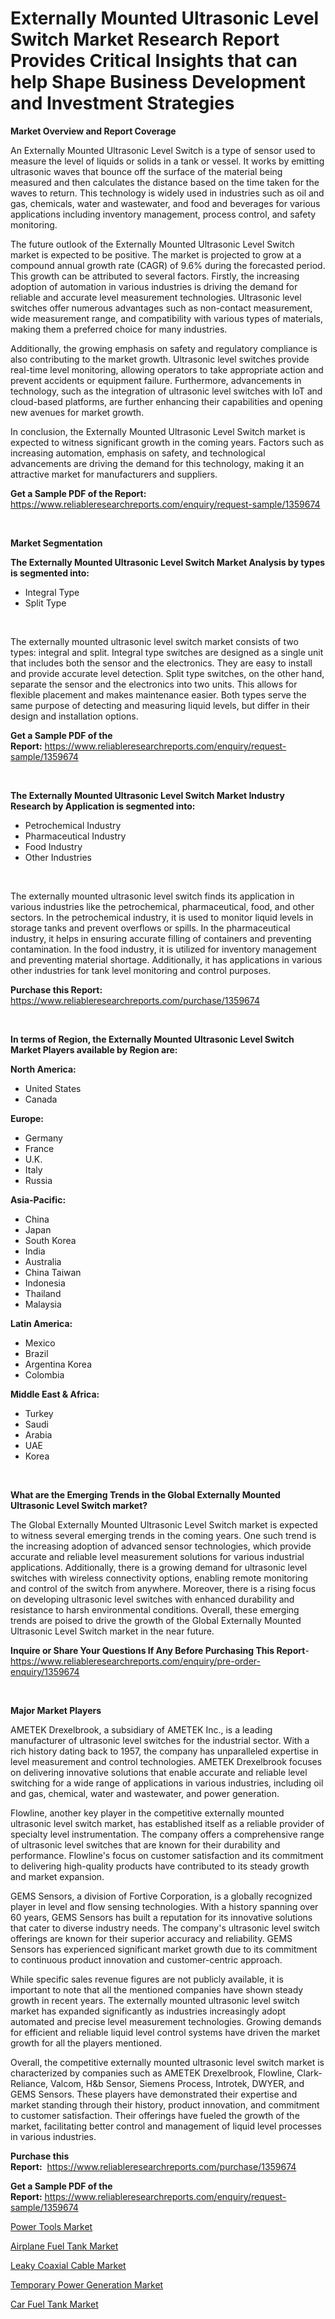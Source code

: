<p><h1>Externally Mounted Ultrasonic Level Switch Market Research Report Provides Critical Insights that can help Shape Business Development and Investment Strategies</h1></p><p><strong>Market Overview and Report Coverage</strong></p>
<p><p>An Externally Mounted Ultrasonic Level Switch is a type of sensor used to measure the level of liquids or solids in a tank or vessel. It works by emitting ultrasonic waves that bounce off the surface of the material being measured and then calculates the distance based on the time taken for the waves to return. This technology is widely used in industries such as oil and gas, chemicals, water and wastewater, and food and beverages for various applications including inventory management, process control, and safety monitoring.</p><p>The future outlook of the Externally Mounted Ultrasonic Level Switch market is expected to be positive. The market is projected to grow at a compound annual growth rate (CAGR) of 9.6% during the forecasted period. This growth can be attributed to several factors. Firstly, the increasing adoption of automation in various industries is driving the demand for reliable and accurate level measurement technologies. Ultrasonic level switches offer numerous advantages such as non-contact measurement, wide measurement range, and compatibility with various types of materials, making them a preferred choice for many industries.</p><p>Additionally, the growing emphasis on safety and regulatory compliance is also contributing to the market growth. Ultrasonic level switches provide real-time level monitoring, allowing operators to take appropriate action and prevent accidents or equipment failure. Furthermore, advancements in technology, such as the integration of ultrasonic level switches with IoT and cloud-based platforms, are further enhancing their capabilities and opening new avenues for market growth.</p><p>In conclusion, the Externally Mounted Ultrasonic Level Switch market is expected to witness significant growth in the coming years. Factors such as increasing automation, emphasis on safety, and technological advancements are driving the demand for this technology, making it an attractive market for manufacturers and suppliers.</p></p>
<p><strong>Get a Sample PDF of the Report:</strong> <a href="https://www.reliableresearchreports.com/enquiry/request-sample/1359674">https://www.reliableresearchreports.com/enquiry/request-sample/1359674</a></p>
<p>&nbsp;</p>
<p><strong>Market Segmentation</strong></p>
<p><strong>The Externally Mounted Ultrasonic Level Switch Market Analysis by types is segmented into:</strong></p>
<p><ul><li>Integral Type</li><li>Split Type</li></ul></p>
<p>&nbsp;</p>
<p><p>The externally mounted ultrasonic level switch market consists of two types: integral and split. Integral type switches are designed as a single unit that includes both the sensor and the electronics. They are easy to install and provide accurate level detection. Split type switches, on the other hand, separate the sensor and the electronics into two units. This allows for flexible placement and makes maintenance easier. Both types serve the same purpose of detecting and measuring liquid levels, but differ in their design and installation options.</p></p>
<p><strong>Get a Sample PDF of the Report:</strong>&nbsp;<a href="https://www.reliableresearchreports.com/enquiry/request-sample/1359674">https://www.reliableresearchreports.com/enquiry/request-sample/1359674</a></p>
<p>&nbsp;</p>
<p><strong>The Externally Mounted Ultrasonic Level Switch Market Industry Research by Application is segmented into:</strong></p>
<p><ul><li>Petrochemical Industry</li><li>Pharmaceutical Industry</li><li>Food Industry</li><li>Other Industries</li></ul></p>
<p>&nbsp;</p>
<p><p>The externally mounted ultrasonic level switch finds its application in various industries like the petrochemical, pharmaceutical, food, and other sectors. In the petrochemical industry, it is used to monitor liquid levels in storage tanks and prevent overflows or spills. In the pharmaceutical industry, it helps in ensuring accurate filling of containers and preventing contamination. In the food industry, it is utilized for inventory management and preventing material shortage. Additionally, it has applications in various other industries for tank level monitoring and control purposes.</p></p>
<p><strong>Purchase this Report:</strong>&nbsp; <a href="https://www.reliableresearchreports.com/purchase/1359674">https://www.reliableresearchreports.com/purchase/1359674</a></p>
<p>&nbsp;</p>
<p><strong>In terms of Region, the Externally Mounted Ultrasonic Level Switch Market Players available by Region are:</strong></p>
<p>
    <p> <strong> North America: </strong>
        <ul>
            <li>United States</li>
            <li>Canada</li>
        </ul>
        </p> 
    <p> <strong> Europe: </strong>
        <ul>
            <li>Germany</li>
            <li>France</li>
            <li>U.K.</li>
            <li>Italy</li>
            <li>Russia</li>
        </ul>
        </p> 
    <p> <strong> Asia-Pacific: </strong>
        <ul>
            <li>China</li>
            <li>Japan</li>
            <li>South Korea</li>
            <li>India</li>
            <li>Australia</li>
            <li>China Taiwan</li>
            <li>Indonesia</li>
            <li>Thailand</li>
            <li>Malaysia</li>
        </ul>
        </p> 
    <p> <strong> Latin America: </strong>
        <ul>
            <li>Mexico</li>
            <li>Brazil</li>
            <li>Argentina Korea</li>
            <li>Colombia</li>
        </ul>
        </p> 
    <p> <strong> Middle East & Africa: </strong>
        <ul>
            <li>Turkey</li>
            <li>Saudi</li>
            <li>Arabia</li>
            <li>UAE</li>
            <li>Korea</li>
        </ul>
    </p>
    </p>
<p>&nbsp;</p>
<p><strong>What are the Emerging Trends in the Global Externally Mounted Ultrasonic Level Switch market?</strong></p>
<p><p>The Global Externally Mounted Ultrasonic Level Switch market is expected to witness several emerging trends in the coming years. One such trend is the increasing adoption of advanced sensor technologies, which provide accurate and reliable level measurement solutions for various industrial applications. Additionally, there is a growing demand for ultrasonic level switches with wireless connectivity options, enabling remote monitoring and control of the switch from anywhere. Moreover, there is a rising focus on developing ultrasonic level switches with enhanced durability and resistance to harsh environmental conditions. Overall, these emerging trends are poised to drive the growth of the Global Externally Mounted Ultrasonic Level Switch market in the near future.</p></p>
<p><strong>Inquire or Share Your Questions If Any Before Purchasing This Report</strong>- <a href="https://www.reliableresearchreports.com/enquiry/pre-order-enquiry/1359674">https://www.reliableresearchreports.com/enquiry/pre-order-enquiry/1359674</a></p>
<p>&nbsp;</p>
<p><strong>Major Market Players</strong></p>
<p><p>AMETEK Drexelbrook, a subsidiary of AMETEK Inc., is a leading manufacturer of ultrasonic level switches for the industrial sector. With a rich history dating back to 1957, the company has unparalleled expertise in level measurement and control technologies. AMETEK Drexelbrook focuses on delivering innovative solutions that enable accurate and reliable level switching for a wide range of applications in various industries, including oil and gas, chemical, water and wastewater, and power generation.</p><p>Flowline, another key player in the competitive externally mounted ultrasonic level switch market, has established itself as a reliable provider of specialty level instrumentation. The company offers a comprehensive range of ultrasonic level switches that are known for their durability and performance. Flowline's focus on customer satisfaction and its commitment to delivering high-quality products have contributed to its steady growth and market expansion.</p><p>GEMS Sensors, a division of Fortive Corporation, is a globally recognized player in level and flow sensing technologies. With a history spanning over 60 years, GEMS Sensors has built a reputation for its innovative solutions that cater to diverse industry needs. The company's ultrasonic level switch offerings are known for their superior accuracy and reliability. GEMS Sensors has experienced significant market growth due to its commitment to continuous product innovation and customer-centric approach.</p><p>While specific sales revenue figures are not publicly available, it is important to note that all the mentioned companies have shown steady growth in recent years. The externally mounted ultrasonic level switch market has expanded significantly as industries increasingly adopt automated and precise level measurement technologies. Growing demands for efficient and reliable liquid level control systems have driven the market growth for all the players mentioned.</p><p>Overall, the competitive externally mounted ultrasonic level switch market is characterized by companies such as AMETEK Drexelbrook, Flowline, Clark-Reliance, Valcom, H&b Sensor, Siemens Process, Introtek, DWYER, and GEMS Sensors. These players have demonstrated their expertise and market standing through their history, product innovation, and commitment to customer satisfaction. Their offerings have fueled the growth of the market, facilitating better control and management of liquid level processes in various industries.</p></p>
<p><strong>Purchase this Report:</strong>&nbsp;&nbsp;<a href="https://www.reliableresearchreports.com/purchase/1359674">https://www.reliableresearchreports.com/purchase/1359674</a></p>
<p></p>
<p><strong>Get a Sample PDF of the Report:</strong>&nbsp;<a href="https://www.reliableresearchreports.com/enquiry/request-sample/1359674">https://www.reliableresearchreports.com/enquiry/request-sample/1359674</a></p>
<p><p><a href="https://medium.com/@reyeshowell655/power-tools-market-size-growth-forecast-2023-2030-cb16e9f989f9">Power Tools Market</a></p><p><a href="https://www.linkedin.com/pulse/airplane-fuel-tank-market-size-share-amp-trends-analysis-29vkc/">Airplane Fuel Tank Market</a></p><p><a href="https://www.linkedin.com/pulse/leaky-coaxial-cable-market-size-share-amp-trends-analysis-report-jas6e/">Leaky Coaxial Cable Market</a></p><p><a href="https://medium.com/@jonatanjast6362/temporary-power-generation-market-size-growth-forecast-2023-2030-e156227219d1">Temporary Power Generation Market</a></p><p><a href="https://www.linkedin.com/pulse/car-fuel-tank-market-share-amp-new-trends-analysis-report-7ej7c/">Car Fuel Tank Market</a></p></p>